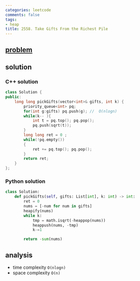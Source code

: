 ```yaml
---
categories: leetcode
comments: false
tags:
- heap
title: 2558. Take Gifts From the Richest Pile
---
```


## [problem](https://leetcode.com/problems/take-gifts-from-the-richest-pile/)
## solution

### C++ solution
```c++
class Solution {
public:
    long long pickGifts(vector<int>& gifts, int k) {
        priority_queue<int> pq;
        for(int g:gifts) pq.push(g); //  O(nlogn)
        while(k-- ){
            int t = pq.top(); pq.pop();
            pq.push(sqrt(t));
        }
        long long ret = 0 ;
        while(!pq.empty())
        {
            ret += pq.top(); pq.pop();
        }
        return ret;
    }
};
```
### Python solution
```python
class Solution:
    def pickGifts(self, gifts: List[int], k: int) -> int:
        ret = 0
        nums = [-num for num in gifts]
        heapify(nums)
        while k:
            tmp = math.isqrt(-heappop(nums))
            heappush(nums, -tmp)
            k-=1

        return -sum(nums)
```

## analysis
- time complexity `O(nlogn)` 
- space complexity `O(n)`